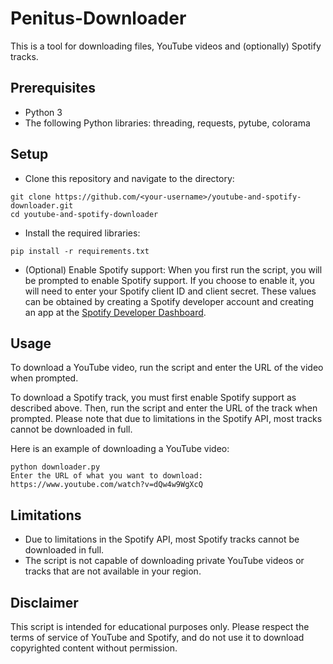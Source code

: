 # Penitus-Downloader



This is a tool for downloading files, YouTube videos and (optionally) Spotify tracks.

## Prerequisites
* Python 3
* The following Python libraries: threading, requests, pytube, colorama

## Setup
- Clone this repository and navigate to the directory:
```
git clone https://github.com/<your-username>/youtube-and-spotify-downloader.git
cd youtube-and-spotify-downloader
```
- Install the required libraries:

```pip install -r requirements.txt```

- (Optional) Enable Spotify support:
When you first run the script, you will be prompted to enable Spotify support. If you choose to enable it, you will need to enter your Spotify client ID and client secret. These values can be obtained by creating a Spotify developer account and creating an app at the [Spotify Developer Dashboard](https://developer.spotify.com/dashboard/).

## Usage
To download a YouTube video, run the script and enter the URL of the video when prompted.

To download a Spotify track, you must first enable Spotify support as described above. Then, run the script and enter the URL of the track when prompted. Please note that due to limitations in the Spotify API, most tracks cannot be downloaded in full.

Here is an example of downloading a YouTube video:

```
python downloader.py
Enter the URL of what you want to download: https://www.youtube.com/watch?v=dQw4w9WgXcQ
```

## Limitations
- Due to limitations in the Spotify API, most Spotify tracks cannot be downloaded in full.
- The script is not capable of downloading private YouTube videos or tracks that are not available in your region.

## Disclaimer
This script is intended for educational purposes only. Please respect the terms of service of YouTube and Spotify, and do not use it to download copyrighted content without permission.
